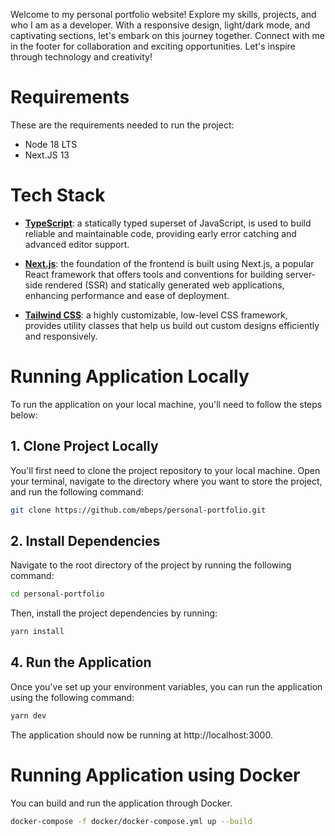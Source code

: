 Welcome to my personal portfolio website! Explore my skills, projects, and who I am as a developer. With a responsive design, light/dark mode, and captivating sections, let's embark on this journey together. Connect with me in the footer for collaboration and exciting opportunities. Let's inspire through technology and creativity!

# **Requirements**
These are the requirements needed to run the project:
- Node 18 LTS
- Next.JS 13

# **Tech Stack**

- [**TypeScript**](https://www.typescriptlang.org/): a statically typed superset of JavaScript, is used to build reliable and maintainable code, providing early error catching and advanced editor support.

- [**Next.js**](https://nextjs.org/): the foundation of the frontend is built using Next.js, a popular React framework that offers tools and conventions for building server-side rendered (SSR) and statically generated web applications, enhancing performance and ease of deployment.

- [**Tailwind CSS**](https://tailwindcss.com/):  a highly customizable, low-level CSS framework, provides utility classes that help us build out custom designs efficiently and responsively.


# **Running Application Locally**

To run the application on your local machine, you'll need to follow the steps below:

## 1. **Clone Project Locally**

You'll first need to clone the project repository to your local machine. Open your terminal, navigate to the directory where you want to store the project, and run the following command:

```sh
git clone https://github.com/mbeps/personal-portfolio.git
```

## 2. **Install Dependencies**

Navigate to the root directory of the project by running the following command:
```sh
cd personal-portfolio
```

Then, install the project dependencies by running:
```sh
yarn install
```

## 4. **Run the Application**

Once you've set up your environment variables, you can run the application using the following command:

```sh
yarn dev
```

The application should now be running at http://localhost:3000.

# **Running Application using Docker**

You can build and run the application through Docker. 

```sh
docker-compose -f docker/docker-compose.yml up --build
```